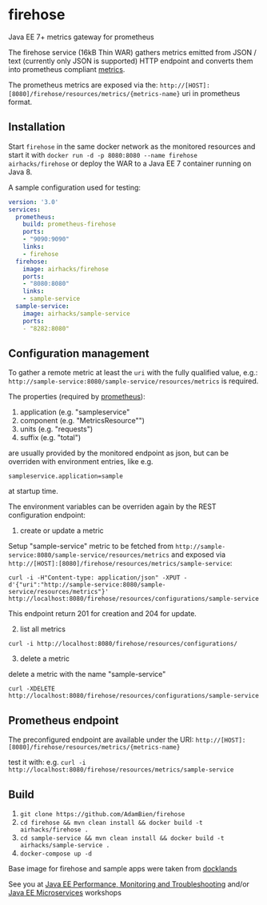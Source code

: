 # firehose

Java EE 7+ metrics gateway for prometheus

The firehose service (16kB Thin WAR) gathers metrics emitted from JSON / text (currently only JSON is supported) HTTP endpoint and converts them into prometheus compliant [metrics](https://prometheus.io/docs/practices/naming/). 

The prometheus metrics are exposed via the: `http://[HOST]:[8080]/firehose/resources/metrics/{metrics-name}` uri in prometheus format.

## Installation

Start `firehose` in the same docker network as the monitored resources and start it with
`docker run -d -p 8080:8080 --name firehose airhacks/firehose` or deploy the WAR to a Java EE 7 container running on Java 8.

A sample configuration used for testing:

```yaml
version: '3.0'
services:
  prometheus:
    build: prometheus-firehose
    ports:
    - "9090:9090"
    links:
    - firehose
  firehose:
    image: airhacks/firehose
    ports:
    - "8080:8080"
    links:
    - sample-service
  sample-service:
    image: airhacks/sample-service
    ports:
    - "8282:8080"
```
    
## Configuration management

To gather a remote metric at least the `uri` with the fully qualified value, e.g.: `http://sample-service:8080/sample-service/resources/metrics` is required.

The properties (required by [prometheus](https://prometheus.io/docs/practices/naming/)):

1. application  (e.g. "sampleservice"
2. component  (e.g. "MetricsResource"")
3. units (e.g. "requests")
4. suffix (e.g. "total")

are usually provided by the monitored endpoint as json, but can be overriden with environment entries, like e.g.

`sampleservice.application=sample`

at startup time.

The environment variables can be overriden again by the REST configuration endpoint:


1. create or update a metric

Setup "sample-service" metric to be fetched from `http://sample-service:8080/sample-service/resources/metrics` and exposed
via `http://[HOST]:[8080]/firehose/resources/metrics/sample-service`:

`curl -i -H"Content-type: application/json" -XPUT -d'{"uri":"http://sample-service:8080/sample-service/resources/metrics"}' http://localhost:8080/firehose/resources/configurations/sample-service`

This endpoint return 201 for creation and 204 for update.

2. list all metrics

`curl -i http://localhost:8080/firehose/resources/configurations/`

3. delete a metric

delete a metric with the name "sample-service"

`curl -XDELETE http://localhost:8080/firehose/resources/configurations/sample-service`

## Prometheus endpoint

The preconfigured endpoint are available under the URI: `http://[HOST]:[8080]/firehose/resources/metrics/{metrics-name}`

test it with: e.g. `curl -i http://localhost:8080/firehose/resources/metrics/sample-service`

## Build

1. `git clone https://github.com/AdamBien/firehose`
2. `cd firehose && mvn clean install && docker build -t airhacks/firehose .`
3. `cd sample-service && mvn clean install && docker build -t airhacks/sample-service .`
4. `docker-compose up -d`


Base image for firehose and sample apps were taken from [docklands](https://github.com/AdamBien/docklands)

See you at [Java EE Performance, Monitoring and Troubleshooting](http://workshops.adam-bien.com/performance.htm) and/or [Java EE Microservices](http://workshops.adam-bien.com/microservices.htm) workshops


